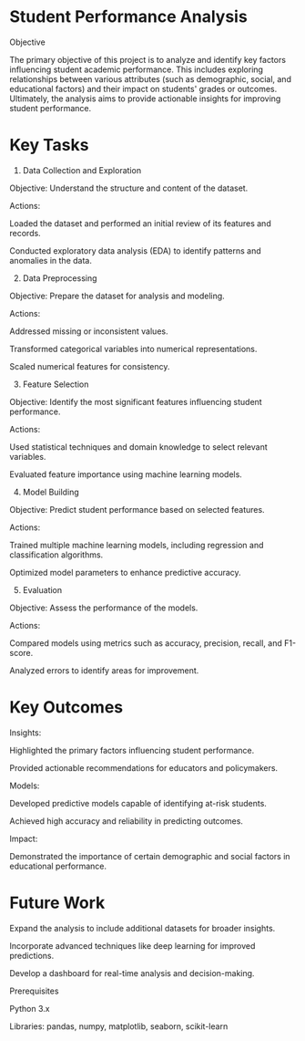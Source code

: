 # Student Performance Analysis

Objective

The primary objective of this project is to analyze and identify key factors influencing student academic performance. This includes exploring relationships between various attributes (such as demographic, social, and educational factors) and their impact on students' grades or outcomes. Ultimately, the analysis aims to provide actionable insights for improving student performance.

# Key Tasks

1. Data Collection and Exploration

Objective: Understand the structure and content of the dataset.

Actions:

Loaded the dataset and performed an initial review of its features and records.

Conducted exploratory data analysis (EDA) to identify patterns and anomalies in the data.

2. Data Preprocessing

Objective: Prepare the dataset for analysis and modeling.

Actions:

Addressed missing or inconsistent values.

Transformed categorical variables into numerical representations.

Scaled numerical features for consistency.

3. Feature Selection

Objective: Identify the most significant features influencing student performance.

Actions:

Used statistical techniques and domain knowledge to select relevant variables.

Evaluated feature importance using machine learning models.

4. Model Building

Objective: Predict student performance based on selected features.

Actions:

Trained multiple machine learning models, including regression and classification algorithms.

Optimized model parameters to enhance predictive accuracy.

5. Evaluation

Objective: Assess the performance of the models.

Actions:

Compared models using metrics such as accuracy, precision, recall, and F1-score.

Analyzed errors to identify areas for improvement.

# Key Outcomes

Insights:

Highlighted the primary factors influencing student performance.

Provided actionable recommendations for educators and policymakers.

Models:

Developed predictive models capable of identifying at-risk students.

Achieved high accuracy and reliability in predicting outcomes.

Impact:

Demonstrated the importance of certain demographic and social factors in educational performance.

# Future Work

Expand the analysis to include additional datasets for broader insights.

Incorporate advanced techniques like deep learning for improved predictions.

Develop a dashboard for real-time analysis and decision-making.

Prerequisites

Python 3.x

Libraries: pandas, numpy, matplotlib, seaborn, scikit-learn
